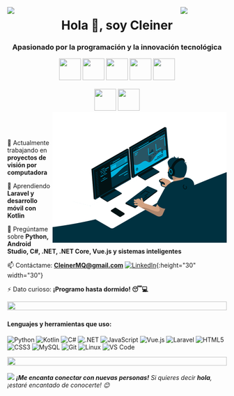 <img align="left" src="https://user-images.githubusercontent.com/65187002/144930161-2f783401-8d27-4fdf-a2f7-cc0ba32f1f1f.gif" width="21%" style="display:inline;"><img align="right" src="https://user-images.githubusercontent.com/65187002/144930161-2f783401-8d27-4fdf-a2f7-cc0ba32f1f1f.gif" width="21%" style="display:inline;">

<h1 align="center">Hola 👋, soy Cleiner</h1>
<h3 align="center">Apasionado por la programación y la innovación tecnológica</h3>

<p align="center">
</p>

<div align="center">
  <img src="https://techstack-generator.vercel.app/python-icon.svg" width="50" height="50" />
  <img src="https://techstack-generator.vercel.app/js-icon.svg" width="50" height="50" />
  <img src="https://techstack-generator.vercel.app/webpack-icon.svg" width="50" height="50" />
  <img src="https://techstack-generator.vercel.app/mysql-icon.svg" width="50" height="50" />
  <img  src="https://techstack-generator.vercel.app/csharp-icon.svg" width="50" height="50" />
</div>

<br>

<div align="center">
  <img src="https://techstack-generator.vercel.app/github-icon.svg" width="50" height="50" />
  <img src="https://techstack-generator.vercel.app/restapi-icon.svg" width="50" height="50" />
</div>

<img align="right" alt="Coding" width="400" src="https://github.com/supravatm/supravatm/blob/main/src/code.gif">

<br><br>

🔭 Actualmente trabajando en **proyectos de visión por computadora**

🌱 Aprendiendo **Laravel y desarrollo móvil con Kotlin**

💬 Pregúntame sobre **Python, Android Studio, C#, .NET, .NET Core, Vue.js y sistemas inteligentes**

📫 Contáctame: **CleinerMQ@gmail.com**
[![LinkedIn](https://cdn.jsdelivr.net/npm/simple-icons@v9/icons/linkedin.svg "LinkedIn")](https://www.linkedin.com/in/cleinermartinezquinones){:height="30" width="30"}

⚡ Dato curioso: **¡Programo hasta dormido! 😴💻**

<img src="https://i.imgur.com/dBaSKWF.gif" height="20" width="100%">

#### Lenguajes y herramientas que uso:

![Python](https://img.shields.io/badge/-Python-346e9e?style=flat-square&logo=python&logoColor=white)
![Kotlin](https://img.shields.io/badge/-Kotlin-7f52ff?style=flat-square&logo=kotlin&logoColor=white)
![C#](https://img.shields.io/badge/-C%23-68217A?style=flat-square&logo=csharp&logoColor=white)
![.NET](https://img.shields.io/badge/-.NET-512BD4?style=flat-square&logo=dotnet&logoColor=white)
![JavaScript](https://img.shields.io/badge/-JavaScript-f7df1e?style=flat-square&logo=javascript&logoColor=black)
![Vue.js](https://img.shields.io/badge/-Vue.js-42b883?style=flat-square&logo=vue.js&logoColor=white)
![Laravel](https://img.shields.io/badge/-Laravel-ff2d20?style=flat-square&logo=laravel&logoColor=white)
![HTML5](https://img.shields.io/badge/-HTML5-e34f26?style=flat-square&logo=html5&logoColor=white)
![CSS3](https://img.shields.io/badge/-CSS3-1572b6?style=flat-square&logo=css3)
![MySQL](https://img.shields.io/badge/-MySQL-00758f?style=flat-square&logo=mysql)
![Git](https://img.shields.io/badge/-Git-f05032?style=flat-square&logo=git&logoColor=white)
![Linux](https://img.shields.io/badge/-Linux-000000?style=flat-square&logo=linux&logoColor=white)
![VS Code](https://img.shields.io/badge/-VSCode-007ACC?style=flat-square&logo=visualstudiocode)

<img src="https://i.imgur.com/dBaSKWF.gif" height="20" width="100%">

<img src="https://media.giphy.com/media/LnQjpWaON8nhr21vNW/giphy.gif" width="60"> <em><b>¡Me encanta conectar con nuevas personas!</b> Si quieres decir <b>hola</b>, ¡estaré encantado de conocerte! 😊</em>


